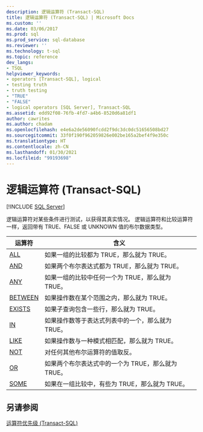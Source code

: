 ```yaml
---
description: 逻辑运算符 (Transact-SQL)
title: 逻辑运算符 (Transact-SQL) | Microsoft Docs
ms.custom: ''
ms.date: 03/06/2017
ms.prod: sql
ms.prod_service: sql-database
ms.reviewer: ''
ms.technology: t-sql
ms.topic: reference
dev_langs:
- TSQL
helpviewer_keywords:
- operators [Transact-SQL], logical
- testing truth
- truth testing
- "TRUE"
- "FALSE"
- logical operators [SQL Server], Transact-SQL
ms.assetid: edd92f08-76fb-4fd7-a4b6-8520d6a81df1
author: cawrites
ms.author: chadam
ms.openlocfilehash: e4e6a2de56090fcdd2f9dc3dc0dc51656508bd27
ms.sourcegitcommit: 33f0f190f962059826e002be165a2bef4f9e350c
ms.translationtype: HT
ms.contentlocale: zh-CN
ms.lasthandoff: 01/30/2021
ms.locfileid: "99193698"
---
```

# <a name="logical-operators-transact-sql"></a>逻辑运算符 (Transact-SQL)
[!INCLUDE [SQL Server](../../includes/applies-to-version/sqlserver.md)]

  逻辑运算符对某些条件进行测试，以获得其真实情况。 逻辑运算符和比较运算符一样，返回带有 TRUE、FALSE 或 UNKNOWN 值的布尔数据类型。  
  
|运算符|含义|  
|--------------|-------------|  
|[ALL](../../t-sql/language-elements/all-transact-sql.md)|如果一组的比较都为 TRUE，那么就为 TRUE。|  
|[AND](../../t-sql/language-elements/and-transact-sql.md)|如果两个布尔表达式都为 TRUE，那么就为 TRUE。|  
|[ANY](../../t-sql/language-elements/any-transact-sql.md)|如果一组的比较中任何一个为 TRUE，那么就为 TRUE。|  
|[BETWEEN](../../t-sql/language-elements/between-transact-sql.md)|如果操作数在某个范围之内，那么就为 TRUE。|  
|[EXISTS](../../t-sql/language-elements/exists-transact-sql.md)|如果子查询包含一些行，那么就为 TRUE。|  
|[IN](../../t-sql/language-elements/in-transact-sql.md)|如果操作数等于表达式列表中的一个，那么就为 TRUE。|  
|[LIKE](../../t-sql/language-elements/like-transact-sql.md)|如果操作数与一种模式相匹配，那么就为 TRUE。|  
|[NOT](../../t-sql/language-elements/not-transact-sql.md)|对任何其他布尔运算符的值取反。|  
|[OR](../../t-sql/language-elements/or-transact-sql.md)|如果两个布尔表达式中的一个为 TRUE，那么就为 TRUE。|  
|[SOME](../../t-sql/language-elements/some-any-transact-sql.md)|如果在一组比较中，有些为 TRUE，那么就为 TRUE。|  
  
## <a name="see-also"></a>另请参阅  
 [运算符优先级 (Transact-SQL)](../../t-sql/language-elements/operator-precedence-transact-sql.md)  
  
  
